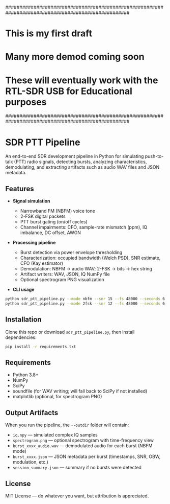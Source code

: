 ####################################################################################################
#
# This is my first draft
# Many more demod coming soon
#
# These will eventually work with the RTL-SDR USB for Educational purposes
####################################################################################################
# SDR PTT Pipeline

An end-to-end SDR development pipeline in Python for simulating push-to-talk (PTT) radio signals,
detecting bursts, analyzing characteristics, demodulating, and extracting artifacts such as
audio WAV files and JSON metadata.

## Features

- **Signal simulation**
  - Narrowband FM (NBFM) voice tone
  - 2-FSK digital packets
  - PTT burst gating (on/off cycles)
  - Channel impairments: CFO, sample-rate mismatch (ppm), IQ imbalance, DC offset, AWGN

- **Processing pipeline**
  - Burst detection via power envelope thresholding
  - Characterization: occupied bandwidth (Welch PSD), SNR estimate, CFO (Kay estimator)
  - Demodulation: NBFM → audio WAV; 2-FSK → bits → hex string
  - Artifact writers: WAV, JSON, IQ NumPy file
  - Optional spectrogram PNG visualization

- **CLI usage**

```bash
python sdr_ptt_pipeline.py --mode nbfm --snr 15 --fs 48000 --seconds 6 --outdir artifacts/session_0001
python sdr_ptt_pipeline.py --mode 2fsk --snr 12 --fs 48000 --seconds 6 --Rs 2400 --df 1200 --outdir artifacts/session_0002
```

## Installation

Clone this repo or download `sdr_ptt_pipeline.py`, then install dependencies:

```bash
pip install -r requirements.txt
```

## Requirements

- Python 3.8+
- NumPy
- SciPy
- soundfile (for WAV writing; will fall back to SciPy if not installed)
- matplotlib (optional, for spectrogram PNG)

## Output Artifacts

When you run the pipeline, the `--outdir` folder will contain:

- `iq.npy` — simulated complex IQ samples
- `spectrogram.png` — optional spectrogram with time-frequency view
- `burst_xxxx_audio.wav` — demodulated audio for each burst (NBFM mode)
- `burst_xxxx.json` — JSON metadata per burst (timestamps, SNR, OBW, modulation, etc.)
- `session_summary.json` — summary if no bursts were detected

## License

MIT License — do whatever you want, but attribution is appreciated.
